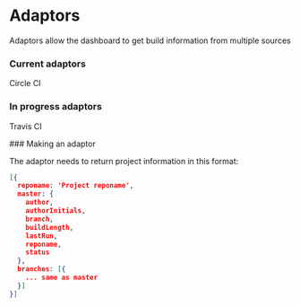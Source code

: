 # Adaptors

Adaptors allow the dashboard to get build information from multiple sources

### Current adaptors

Circle CI

### In progress adaptors

Travis CI

### Making an adaptor

The adaptor needs to return project information in this format:

```json
[{
  reponame: 'Project reponame',
  master: {
    author,
    authorInitials,
    branch,
    buildLength,
    lastRun,
    reponame,
    status
  },
  branches: [{
    ... same as master
  }]
}]
```
